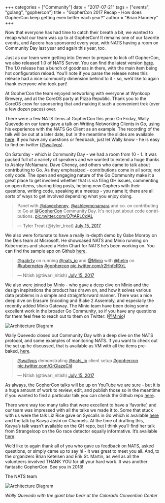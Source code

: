 +++
categories = ["Community"]
date = "2017-07-21"
tags = ["events", "golang", "gophercon"]
title = "GopherCon 2017 Recap - How does GopherCon keep getting even better each year?"
author = "Brian Flannery"
+++

Now that everyone has had time to catch their breath a bit, we wanted to recap what our team was up to at GopherCon! It remains one of our favorite events, and Apcera has sponsored every year, with NATS having a room on Community Day last year and again this year, too.

Just as our team were getting into Denver to prepare to kick off GopherCon, we also released 1.0 of NATS Server. You can find the latest version [here](https://nats.io/download/nats-io/gnatsd/). The 1.0 release has a bunch of goodness in there, with the main item being hot configuration reload. You’ll note if you parse the release notes this release had a nice community dimension behind to it - so, we’d like to again thank everyone who took part!

At GopherCon the team enjoyed networking with everyone at Wynkoop Brewery, and at the CoreOS party at Pizza Republic. Thank you to the CoreOS crew for sponsoring that and making it such a convenient trek (over a few dozen paces) over.

There were a few NATS items at GopherCon this year: On Friday, Wally Quevedo on our team gave a talk on Writing Networking Clients in Go, using his experience with the NATS Go Client as an example. The recording of the talk will be out at a later date, but in the meantime the slides are available [here](https://www.slideshare.net/nats_io/writing-networking-clients-in-go-gophercon-2017-talk). If you have any questions or feedback, just let Wally know - he is easy to find on twitter ([@wallyqs](https://twitter.com/wallyqs)).

On Saturday - which is Community Day - we had a room from 10 - 1. It was packed full of a variety of speakers and we wanted to extend a huge thanks to Ashley McNamara, Dave Cheney, and others who came to talk about contributing to Go. As they emphasized - contributions come in all sorts; not only code. The open and engaging nature of the Go Community make it a great place to get involved whether that is via filing GH issues, commenting on open items, sharing blog posts, helping new Gophers with their questions, writing code, speaking at a meetup - you name it; there are all sorts of ways to get involved depending what you enjoy doing.

<div class="tweet-embed-con">
  <blockquote class="twitter-tweet" data-lang="en"><p lang="en" dir="ltr">Panel with <a href="https://twitter.com/davecheney">@davecheney</a>, <a href="https://twitter.com/ashleymcnamara">@ashleymcnamara</a> and co. on contributing to Go at <a href="https://twitter.com/GopherCon">@GopherCon</a> Community Day. It&#39;s not just about code contributions. <a href="https://t.co/O7tARLCdAL">pic.twitter.com/O7tARLCdAL</a></p>&mdash; Tyler Treat (@tyler_treat) <a href="https://twitter.com/tyler_treat/status/886260296347566080">July 15, 2017</a></blockquote>
  <script async src="//platform.twitter.com/widgets.js" charset="utf-8"></script>
</div>

We also were fortunate to have a really in-depth demo by Gabe Monroy on the Deis team at Microsoft. He showcased NATS and Minio running on Kubernetes and shared a Helm Chart for NATS he’s been working on. You can find the sample app on Github [here](https://github.com/gabrtv/gophercon-demo).

<div class="tweet-embed-con">
  <blockquote class="twitter-tweet" data-lang="en"><p lang="en" dir="ltr"><a href="https://twitter.com/gabrtv">@gabrtv</a> on running <a href="https://twitter.com/nats_io">@nats_io</a> and <a href="https://twitter.com/Minio">@Minio</a> with <a href="https://twitter.com/helm">@helm</a> on <a href="https://twitter.com/hashtag/kubernetes?src=hash">#kubernetes</a> <a href="https://twitter.com/hashtag/gophercon?src=hash">#gophercon</a> <a href="https://t.co/r2HnfcRXrL">pic.twitter.com/r2HnfcRXrL</a></p>&mdash; Nitish (@tiwari_nitish) <a href="https://twitter.com/tiwari_nitish/status/886268822939852800">July 15, 2017</a></blockquote>
  <script async src="//platform.twitter.com/widgets.js" charset="utf-8"></script>
</div>

We also were joined by Minio - who gave a deep dive on Minio and the design inspirations the product has drawn on, and how it solves various data problems in a simple and straightforward manner. There was a nice deep dive on Erasure Encoding and Blake 2 Assembly, and especially the recently added Minio Gateway. The Minio team have been doing some excellent work in the broader Go Community, so if you have any questions for them feel free to reach out to them on Twitter: ([@Minio](https://twitter.com/Minio))

<div class="row">
  <div class="col-md-8 col-md-offset-2">
    <div class="thumbnail">
      <img class="img-responsive center-block" alt="Architecture Diagram" src="/img/blog/gophercon-2017/02.png">
    </div>
  </div>
</div>

Wally Quevedo closed out Community Day with a deep dive on the NATS protocol, and some examples of monitoring NATS. If you want to check out the set up he discussed, that is available as VM with all the items pre-baked, [here](https://github.com/wallyqs/nats-gophercon-community-day).

<div class="tweet-embed-con">
  <blockquote class="twitter-tweet" data-lang="en"><p lang="en" dir="ltr"><a href="https://twitter.com/wallyqs">@wallyqs</a> demonstrating <a href="https://twitter.com/nats_io">@nats_io</a> client setup <a href="https://twitter.com/hashtag/gophercon?src=hash">#gophercon</a> <a href="https://t.co/GrGlazeChl">pic.twitter.com/GrGlazeChl</a></p>&mdash; Nitish (@tiwari_nitish) <a href="https://twitter.com/tiwari_nitish/status/886289697072267264">July 15, 2017</a></blockquote>
  <script async src="//platform.twitter.com/widgets.js" charset="utf-8"></script>
</div>

As always, the GopherCon talks will be up on YouTube we are sure - but it is a huge amount of work to review, edit, and publish those so in the meantime if you wanted to find a particular talk you can check the Github repo [here](https://github.com/gophercon/2017-talks).

There were way too many talks that were excellent to have a ‘favorite’, and our team was impressed with all the talks we made it to. Some that stuck with us were the talk Liz Rice gave on Syscalls in Go which is available [here](https://github.com/gophercon/2017-talks/tree/master/LizRice-GoProgrammersGuideToSyscalls) and the talk by Kavya Joshi on Channels. At the time of drafting this, Kavya’s talk wasn’t available on the GH repo, but I think you’ll find her talk from Strangeloop on the Go race detector equally informative. It’s available [here](https://youtu.be/5erqWdlhQLA).

We’d like to again thank all of you who gave us feedback on NATS, asked questions, or simply came up to say hi - it was great to meet you all. And, to the organizers Brian Ketelsen and Erik St. Martin, as well as all the volunteers involved THANK YOU for all your hard work. It was another fantastic GopherCon. See you in 2018!

The NATS team

<div class="row">
  <div class="col-md-8 col-md-offset-2">
    <div class="thumbnail">
      <img class="img-responsive center-block" alt="Architecture Diagram" src="/img/blog/gophercon-2017/01.png">
      <div class="caption">
        <p><em>Wally Quevedo with the giant blue bear at the Colorado Convention Center</em></p>
      </div>
    </div>
  </div>
</div>

<br>
